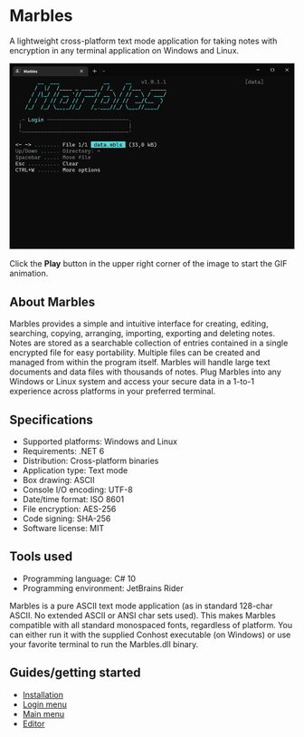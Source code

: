 # Marbles
A lightweight cross-platform text mode application for taking notes with encryption in any terminal application on Windows and Linux.

![Marbles animation](marbles.gif)

Click the **Play** button in the upper right corner of the image to start the GIF animation.

## About Marbles
Marbles provides a simple and intuitive interface for creating, editing, searching, copying, arranging, importing, exporting and deleting notes. Notes are stored as a searchable collection of entries contained in a single encrypted file for easy portability. Multiple files can be created and managed from within the program itself. Marbles will handle large text documents and data files with thousands of notes. Plug Marbles into any Windows or Linux system and access your secure data in a 1-to-1 experience across platforms in your preferred terminal.

## Specifications
- Supported platforms: Windows and Linux
- Requirements: .NET 6
- Distribution: Cross-platform binaries
- Application type: Text mode
- Box drawing: ASCII
- Console I/O encoding: UTF-8
- Date/time format: ISO 8601
- File encryption: AES-256
- Code signing: SHA-256
- Software license: MIT

## Tools used
- Programming language: C# 10
- Programming environment: JetBrains Rider

Marbles is a pure ASCII text mode application (as in standard 128-char ASCII. No extended ASCII or ANSI char sets used). This makes Marbles compatible with all standard monospaced fonts, regardless of platform. You can either run it with the supplied Conhost executable (on Windows) or use your favorite terminal to run the Marbles.dll binary.

## Guides/getting started
- [Installation](Guide-to-installation.md)
- [Login menu](Guide-to-login-menu.md)
- [Main menu](Guide-to-main-menu.md)
- [Editor](Guide-to-editor.md)
